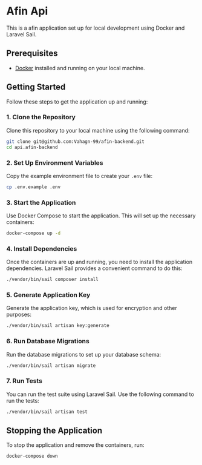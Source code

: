 
# Afin Api

This is a afin application set up for local development using Docker and Laravel Sail.

## Prerequisites

- [Docker](https://www.docker.com/products/docker-desktop) installed and running on your local machine.

## Getting Started

Follow these steps to get the application up and running:

### 1. Clone the Repository

Clone this repository to your local machine using the following command:

```sh
git clone git@github.com:Vahagn-99/afin-backend.git
cd api.afin-backend
```

### 2. Set Up Environment Variables

Copy the example environment file to create your `.env` file:

```sh
cp .env.example .env
```

### 3. Start the Application

Use Docker Compose to start the application. This will set up the necessary containers:

```sh
docker-compose up -d
```

### 4. Install Dependencies

Once the containers are up and running, you need to install the application dependencies. Laravel Sail provides a convenient command to do this:

```sh
./vendor/bin/sail composer install
```

### 5. Generate Application Key

Generate the application key, which is used for encryption and other purposes:

```sh
./vendor/bin/sail artisan key:generate
```

### 6. Run Database Migrations

Run the database migrations to set up your database schema:

```sh
./vendor/bin/sail artisan migrate
```

### 7. Run Tests

You can run the test suite using Laravel Sail. Use the following command to run the tests:

```sh
./vendor/bin/sail artisan test
```

## Stopping the Application

To stop the application and remove the containers, run:

```sh
docker-compose down
```